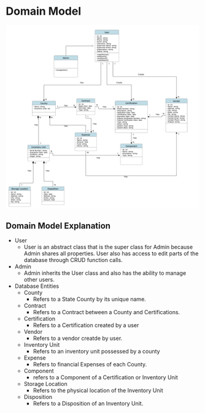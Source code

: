 # Domain Model
![DomainModelDiagram](../AuxiliaryFiles/Documents/DomainModelDiagram.png)
## Domain Model Explanation
- User
  - User is an abstract class that is the super class for Admin because Admin shares all properties. User also has access to edit parts of the database through CRUD function calls. 
- Admin
  - Admin inherits the User class and also has the ability to manage other users.
- Database Entities
  - County
    - Refers to a State County by its unique name.
  - Contract
    - Refers to a Contract between a County and Certifications.
  - Certification
    - Refers to a Certification created by a user
  - Vendor
    - Refers to a vendor creatde by user.
  - Inventory Unit
    - Refers to an inventory unit possessed by a county
  - Expense
    - Refers to financial Expenses of each County.
  - Component
    - refers to a Component of a Certification or Inventory Unit
  - Storage Location
    - Refers to the physical location of the Inventory Unit
  - Disposition
    - Refers to a Disposition of an Inventory Unit.

